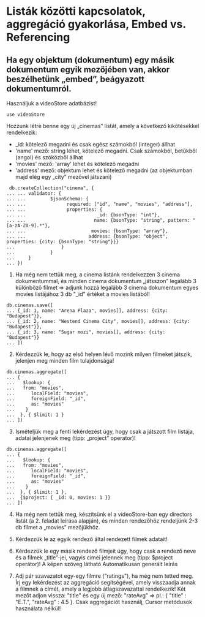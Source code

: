# Listák közötti kapcsolatok, aggregáció gyakorlása, Embed vs. Referencing

## Ha egy objektum (dokumentum) egy másik dokumentum egyik mezőjében van, akkor beszélhetünk „embed”, beágyazott dokumentumról.

Használjuk a videoStore adatbázist!
```
use videoStore
```

Hozzunk létre benne egy új „cinemas” listát, amely a következő kikötésekkel rendelkezik:

- _id: kötelező megadni és csak egész számokból (integer) állhat
- 'name' mező: string lehet, kötelező megadni. Csak számokból, betűkből (angol) és szóközből állhat
- 'movies' mező: 'array' lehet és kötelező megadni
- 'address' mező: objektum lehet és kötelező megadni (az objektumban majd elég egy „city” mezővel játszani)
```
 db.createCollection("cinema", {
... ... validator: {
... ...         $jsonSchema: {
... ...               required: ["id", "name", "movies", "address"],
... ...               properties: {
... ...                          _id: {bsonType: "int"},
... ...                         name: {bsonType: "string", pattern: "[a-zA-Z0-9].*"},
... ...                        movies: {bsonType: "array"},
... ...                       address: {bsonType: "object", properties: {city: {bsonType: "string"}}}
...                 }
...             }
...     }
... })
```

1. Ha még nem tettük meg, a cinema listánk rendelkezzen 3 cinema dokumentummal, és minden cinema dokumentum „játsszon” legalább 3 különböző filmet => adjunk hozzá legalább 3 cinema dokumentum egyes movies listájához 3 db "_id" értéket a movies listából!
```
db.cinemas.save([
... {_id: 1, name: "Arena Plaza", movies[], address: {city: "Budapest"}},
... {_id: 2, name: "Westend Cinema City", movies[], address: {city: "Budapest"}},
... {_id: 3, name: "Sugar mozi", movies[], address: {city: "Budapest"}}
... ])
```

2. Kérdezzük le, hogy az első helyen lévő mozink milyen filmeket játszik, jelenjen meg minden film tulajdonsága!

```
db.cinemas.aggregate([
... {
...   $lookup: {
...   from: "movies",
...      localField: "movies",
...      foreignField: "_id",
...      as: "movies"
...    }
...  }, { $limit: 1 }
... ])
```
3. Ismételjük meg a fenti lekérdezést úgy, hogy csak a játszott film listája, adatai jelenjenek meg (tipp: „project” operator)!

```
db.cinemas.aggregate([
... {
...   $lookup: {
...   from: "movies",
...      localField: "movies",
...      foreignField: "_id",
...      as: "movies"
...    }
...  }, { $limit: 1 }, 
...  {$project: { _id: 0, movies: 1 }}
... ])
```
4. Ha még nem tettük meg, készítsünk el a videoStore-ban egy directors listát (a 2. feladat leírása alapján), és minden rendezőhöz rendeljünk 2-3 db filmet a „movies” mezőjükhöz.

5. Kérdezzük le az egyik rendező által rendezett filmek adatait!
6. Kérdezzük le egy másik rendező filmjeit úgy, hogy csak a rendező neve és a filmek „title”-jei, vagyis címei jelennek meg (tipp: $project operátor)!
A képen szöveg látható  Automatikusan generált leírás

7. Adj pár szavazatot egy-egy filmre ("ratings"), ha még nem tetted meg. Írj egy lekérdezést az aggregáció segítségével, amely visszaadja annak a filmnek a címét, amely a legjobb átlagszavazattal rendelkezik! Két mezőt adjon vissza: "title" és egy új mező: "rateAvg" => pl.: { "title" : "E.T.", "rateAvg" : 4.5 }. Csak aggregációt használj, Cursor metódusok használata nélkül!